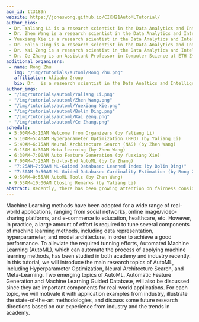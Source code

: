 ```yaml
---
acm_id: tt3189n
website: https://joneswong.github.io/CIKM21AutoMLTutorial/
author_bios:
 - Dr. Yaliang Li is a research scientist in the Data Analytics and Intelligence Lab (DAIL) at Alibaba Group. He received the Ph.D. degree from the Department of Computer Science and Engineering at SUNY Buffalo in 2017. Prior to joining Alibaba, he worked as a research scientist at Baidu Research, and a senior researcher at Tencent Medical Lab.  He has published 60 papers at top-tier conferences and journals, including KDD, ACL, VLDB, SIGMOD, NeurIPS, SIGIR, TKDE, etc. He served as co-chair for IJCAI-TUSION (2019, 2020) workshops, Area Chair for NeurIPS'21, AAAI'22, Senior PC member for AAAI'20, PC member for top-tier conferences and journals such as KDD, ACL, NeurIPS and TKDE. He gave tutorials at KDD'20, AAAI'20 and KDD'21. 
 - Dr. Zhen Wang is a research scientist in the Data Analytics and Intelligence Lab (DAIL) at Alibaba Group. He received the Ph.D. degree after a joint Ph.D. program of Sun Yat-sen University and Microsoft Research Asian. He transferred many AutoML algorithms to the AI utilities that serve the customers of Alibaba Cloud.
 - Yuexiang Xie is a research scientist in the Data Analytics and Intelligence Lab (DAIL) at Alibaba Group. He received the Master's Degree in Computer Application Technology at Peking University in 2020. His research focuses on Automated Machine Learning and Natural Language Processing, including Automated Feature Generation, Text Generation, and Question Answering. He has published several papers in top conferences and journals in related areas, including EMNLP, KDD, AAAI, TOIS, etc.
 - Dr. Bolin Ding is a research scientist in the Data Analytics and Intelligence Lab (DAIL) at Alibaba Group. He completed his Ph.D. in Computer Science at University of Illinois at Urbana-Champaign, M.Phil. in Systems Engineering and Engineering Management at The Chinese University of Hong Kong, and B.S. in Math and Applied Mathematics at Renmin University of China. Prior to joining Alibaba, he worked as a researcher in Microsoft Research. His research focuses on the management and analytics of large-scale data, including real-time approximate query algorithms and systems, data privacy protection, query processing and optimization algorithms, and algorithms and applications of data mining and machine learning. He holds more than 10 US patents. He received the 2017 Technical Excellence Award from Microsoft Privacy for his contributions on the research and deployment of data privacy techniques. He has published more than 60 papers in top conferences and journals in related areas, including NeurIPS, ICML, SIGMOD, VLDB, ICDE, KDD, CHI, and AAAI.
 - Dr. Kai Zeng is a research scientist in the Data Analytics and Intelligence Lab (DAIL) at Alibaba Group. Dr. Zeng received his Ph.D. in Computer Science from the University of California Los Angeles. Before joining Alibaba, he was a Senior Scientist at Microsoft Cloud and Information Service Lab, and a postdoc researcher at AMPLab, Univeristy of California Berkeley before that. His research interest focuses on large-scale distributed systems and database systems. He has published papers in top database journals and conferences (including SIGMOD, VLDB, ICDE, TODS, and so on). He has received the SIGMOD Best Paper Award in 2012 and the SIGMOD Best Demonstration Award in 2014, and was nominated for the SGIMOD Best Demonstration Award in 2010.
 - Dr. Ce Zhang is an Assistant Professor in Computer Science at ETH Z{\"u}ric. His current research focuses on building data systems to support machine learning and help facilitate other sciences. Before joining ETH, Ce was advised by Christopher Ré. He finished his Ph.D. round-tripping between the University of Wisconsin-Madison and Stanford University, and spent another year as a postdoctoral researcher at Stanford. He contributed to the research efforts that won the SIGMOD Best Paper Award and SIGMOD Research Highlight Award, and was featured in special issues including the Science magazine, the Communications of the ACM, “Best of VLDB”, and the Nature magazine. His work has also been reported by the Atlantic, WIRED, Quanta Magazine, the Verge, etc.
additional_organisers:
 - name: Rong Zhu
   img: "/img/tutorials/automl/Rong Zhu.png"
   affiliation: Alibaba Group
   bio: Dr.  is a research scientist in the Data Analtics and Intelligence Lab (DAIL) at Alibaba Group. He obtained the Ph.D. and B.S. degree from Harbin Institute of Technology in 2019 and 2013, respectively. His research focuses on data management and analytics, including graph data mining, graph processing system and intelligent databases. He is nominated the China Computer Federation (CCF) Outstanding Doctoral Dissertation Award in 2020. He has published more than 20 papers in top-tier conferences and journals, including VLDB Journal, VLDB, TKDE, ICDE, ICLR and etc, and served as PC members for KDD, CIKM, SDM and etc.
author_imgs:
 - "/img/tutorials/automl/Yaliang Li.png"
 - "/img/tutorials/automl/Zhen Wang.png"
 - "/img/tutorials/automl/Yuexiang Xie.png"
 - "/img/tutorials/automl/Bolin Ding.png"
 - "/img/tutorials/automl/Kai Zeng.png"
 - "/img/tutorials/automl/Ce Zhang.png"
schedule:
 - 5:00AM–5:10AM Welcome from Organizers (by Yaliang Li)
 - 5:10AM–5:40AM Hyperparameter Optimization (HPO) (by Yaliang Li)
 - 5:40AM–6:15AM Neural Architecture Search (NAS) (by Zhen Wang)
 - 6:15AM–6:30AM Meta-learning (by Zhen Wang)
 - 6:30AM–7:00AM Auto Feature Generation (by Yuexiang Xie)
 - 7:00AM–7:25AM End-to-End AutoML (by Ce Zhang)
 - "7:25AM–7:50AM ML-Guided Database: Learned Index (by Bolin Ding)"
 - "7:50AM–9:50AM ML-Guided Database: Cardinality Estimation (by Rong Zhu and Kai Zeng)"
 - 9:50AM–9:55AM AutoML Tools (by Zhen Wang)
 - 9:55AM–10:00AM Closing Remarks (by Yaliang Li)
abstract: Recently, there has been growing attention on fairness considerations in machine learning. As one of the most pervasive applications of machine learning, recommender systems are gaining increasing and critical impacts on human and society since a growing number of users use them for information seeking and decision making. Therefore, it is crucial to address the potential unfairness problems in recommendation, which may hurt users' or providers' satisfaction in recommender systems as well as the interests of the platforms. The tutorial focuses on the foundations and algorithms for fairness in recommendation. It also presents a brief introduction about fairness in basic machine learning tasks such as classification and ranking.  The tutorial will introduce the taxonomies of current fairness definitions and evaluation metrics for fairness concerns. We will introduce previous works about fairness in recommendation and also put forward future fairness research directions. The tutorial aims at introducing and communicating fairness in recommendation methods to the community, as well as gathering researchers and practitioners interested in this research direction for discussions, idea communications, and research promotions.
--- 
```


Machine Learning methods have been adopted for a wide range of real-world applications, ranging from social networks, online image/video-sharing platforms, and e-commerce to education, healthcare, etc. However, in practice, a large amount of effort is required to tune several components of machine learning methods, including data representation, hyperparameter, and model architecture, in order to achieve a good performance. To alleviate the required tunning efforts, Automated Machine Learning (AutoML), which can automate the process of applying machine learning methods, has been studied in both academy and industry recently. In this tutorial, we will introduce the main research topics of AutoML, including Hyperparameter Optimization, Neural Architecture Search, and Meta-Learning. Two emerging topics of AutoML, Automatic Feature Generation and Machine Learning Guided Database, will also be discussed since they are important components for real-world applications. For each topic, we will motivate it with application examples from industry, illustrate the state-of-the-art methodologies, and discuss some future research directions based on our experience from industry and the trends in academy.